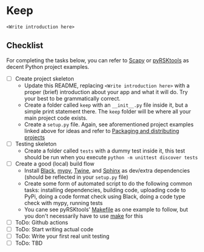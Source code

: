 # Keep

`<Write introduction here>`

## Checklist

For completing the tasks below, you can refer to [Scapy](https://github.com/secdev/scapy) or [pyRSKtools](https://github.com/yusefkarim/RBR-pyRSKtools) as decent Python project examples.

- [ ] Create project skeleton
  - Update this README, replacing `<Write introduction here>` with a proper (brief) introduction about your app and what it will do. Try your best to be grammatically correct.
  - Create a folder called `keep` with an `__init__.py` file inside it, but a simple print statement there. The `keep` folder will be where all your main project code exists.
  - Create a `setup.py` file. Again, see aforementioned project examples linked above for ideas and refer to [Packaging and distributing projects](https://packaging.python.org/en/latest/guides/distributing-packages-using-setuptools/)
- [ ] Testing skeleton
  - Create a folder called `tests` with a dummy test inside it, this test should be run when you execute `python -m unittest discover tests`
- [ ] Create a good (local) build flow
  - Install [Black](https://black.readthedocs.io/en/stable/), [mypy](https://www.mypy-lang.org/), [Twine](https://twine.readthedocs.io/en/stable/index.html), and [Sphinx](https://www.sphinx-doc.org/en/master/) as dev/extra dependencies (should be reflected in your `setup.py` file)
  - Create some form of automated script to do the following common tasks: installing dependencies, building code, uploading code to PyPi, doing a code format check using Black, doing a code type check with mypy, running tests
  - You cane see pyRSKtools' [Makefile](https://github.com/yusefkarim/RBR-pyRSKtools/blob/master/Makefile) as one example to follow, but you don't necessarily have to use [make](https://www.gnu.org/software/make/) for this
- [ ] ToDo: Github actions
- [ ] ToDo: Start writing actual code
- [ ] ToDo: Write your first real unit testing
- [ ] ToDo: TBD
